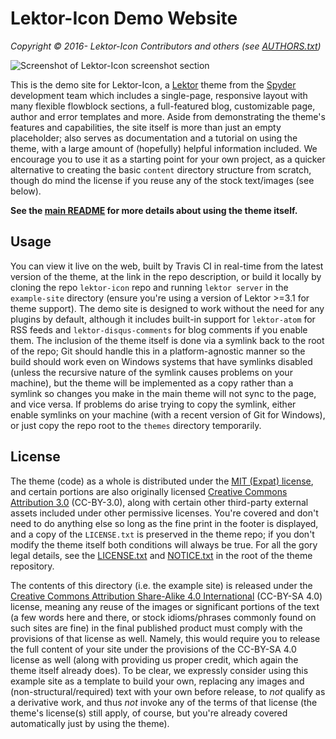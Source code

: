 # Lektor-Icon Demo Website

*Copyright © 2016- Lektor-Icon Contributors and others (see [AUTHORS.txt](https://github.com/spyder-ide/lektor-icon/blob/master/AUTHORS.txt))*

![Screenshot of Lektor-Icon screenshot section](../images/mainpage-screenshots.png)

This is the demo site for Lektor-Icon, a [Lektor](https://www.getlektor.com) theme from the [Spyder](https:///www.spyder-ide.org) development team which includes a single-page, responsive layout with many flexible flowblock sections, a full-featured blog, customizable page, author and error templates and more.
Aside from demonstrating the theme's features and capabilities, the site itself is more than just an empty placeholder; also serves as documentation and a tutorial on using the theme, with a large amount of (hopefully) helpful information included.
We encourage you to use it as a starting point for your own project, as a quicker alternative to creating the basic ``content`` directory structure from scratch, though do mind the license if you reuse any of the stock text/images (see below).

**See the [main README](https://github.com/spyder-ide/lektor-icon/blob/master/README.md) for more details about using the theme itself.**



## Usage

You can view it live on the web, built by Travis CI in real-time from the latest version of the theme, at the link in the repo description, or build it locally by cloning the repo ``lektor-icon`` repo and running ``lektor server`` in the ``example-site`` directory (ensure you're using a version of Lektor >=3.1 for theme support).
The demo site is designed to work without the need for any plugins by default, although it includes built-in support for ``lektor-atom`` for RSS feeds and ``lektor-disqus-comments`` for blog comments if you enable them.
The inclusion of the theme itself is done via a symlink back to the root of the repo; Git should handle this in a platform-agnostic manner so the build should work even on Windows systems that have symlinks disabled (unless the recursive nature of the symlink causes problems on your machine), but the theme will be implemented as a copy rather than a symlink so changes you make in the main theme will not sync to the page, and vice versa.
If problems do arise trying to copy the symlink, either enable symlinks on your machine (with a recent version of Git for Windows), or just copy the repo root to the ``themes`` directory temporarily.



## License

The theme (code) as a whole is distributed under the [MIT (Expat) license](https://opensource.org/licenses/MIT), and certain portions are also originally licensed [Creative Commons Attribution 3.0](https://creativecommons.org/licenses/by/3.0/) (CC-BY-3.0), along with certain other third-party external assets included under other permissive licenses.
You're covered and don't need to do anything else so long as the fine print in the footer is displayed, and a copy of the ``LICENSE.txt`` is preserved in the theme repo; if you don't modify the theme itself both conditions will always be true.
For all the gory legal details, see the [LICENSE.txt](https://github.com/spyder-ide/lektor-icon/blob/master/LICENSE.txt) and [NOTICE.txt](https://github.com/spyder-ide/lektor-icon/blob/master/NOTICE.txt) in the root of the theme repository.

The contents of this directory (i.e. the example site) is released under the [Creative Commons Attribution Share-Alike 4.0 International](https://creativecommons.org/licenses/by-sa/4.0/)  (CC-BY-SA 4.0) license, meaning any reuse of the images or significant portions of the text (a few words here and there, or stock idioms/phrases commonly found on such sites are fine) in the final published product must comply with the provisions of that license as well.
Namely, this would require you to release the full content of your site under the provisions of the CC-BY-SA 4.0 license as well (along with providing us proper credit, which again the theme itself already does).
To be clear, we expressly consider using this example site as a template to build your own, replacing any images and (non-structural/required) text with your own before release, to *not* qualify as a derivative work, and thus *not* invoke any of the terms of that license (the theme's license(s) still apply, of course, but you're already covered automatically just by using the theme).
